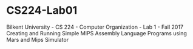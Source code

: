 # CS224-Lab01


Bilkent University - CS 224 - Computer Organization - Lab 1 - Fall 2017
Creating and Running Simple MIPS Assembly Language Programs using Mars and Mips Simulator
